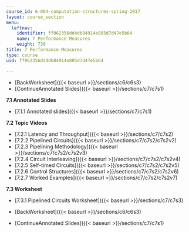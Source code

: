```yaml
---
course_id: 6-004-computation-structures-spring-2017
layout: course_section
menu:
  leftnav:
    identifier: ff062356dd4db84914e805d7d47e5b64
    name: 7 Performance Measures
    weight: 730
title: 7 Performance Measures
type: course
uid: ff062356dd4db84914e805d7d47e5b64

---
```


*   [BackWorksheet]({{< baseurl >}}/sections/c6/c6s3)
*   [ContinueAnnotated Slides]({{< baseurl >}}/sections/c7/c7s1)

**7.1 Annotated Slides**

*   [7.1.1 Annotated slides]({{< baseurl >}}/sections/c7/c7s1)

**7.2 Topic Videos**

*   [7.2.1 Latency and Throughput]({{< baseurl >}}/sections/c7/c7s2)
*   [7.2.2 Pipelined Circuits]({{< baseurl >}}/sections/c7/c7s2/c7s2v2)
*   [7.2.3 Pipelining Methodology]({{< baseurl >}}/sections/c7/c7s2/c7s2v3)
*   [7.2.4 Circuit Interleaving]({{< baseurl >}}/sections/c7/c7s2/c7s2v4)
*   [7.2.5 Self-timed Circuits]({{< baseurl >}}/sections/c7/c7s2/c7s2v5)
*   [7.2.6 Control Structures]({{< baseurl >}}/sections/c7/c7s2/c7s2v6)
*   [7.2.7 Worked Examples]({{< baseurl >}}/sections/c7/c7s2/c7s2v7)

**7.3 Worksheet**

*   [7.3.1 Pipelined Circuits Worksheet]({{< baseurl >}}/sections/c7/c7s3)

*   [BackWorksheet]({{< baseurl >}}/sections/c6/c6s3)
*   [ContinueAnnotated Slides]({{< baseurl >}}/sections/c7/c7s1)